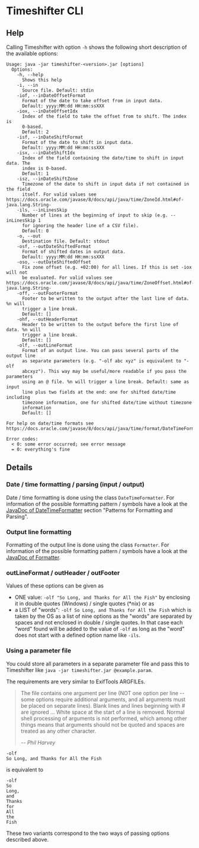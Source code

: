 # Timeshifter CLI

## Help

Calling Timeshifter with option `-h` shows the following short description of the
available options:
```
Usage: java -jar timeshifter-<version>.jar [options]
  Options:
    -h, --help
      Shows this help
    -i, --in
      Source file. Default: stdin
    -iof, --inDateOffsetFormat
      Format of the date to take offset from in input data.
      Default: yyyy:MM:dd HH:mm:ssXXX
    -iox, --inDateOffsetIdx
      Index of the field to take the offset from to shift. The index is
      0-based.
      Default: 2
    -isf, --inDateShiftFormat
      Format of the date to shift in input data.
      Default: yyyy:MM:dd HH:mm:ssXXX
    -isx, --inDateShiftIdx
      Index of the field containing the date/time to shift in input data. The
      index is 0-based.
      Default: 1
    -isz, --inDateShiftZone
      Timezone of the date to shift in input data if not contained in the field
      itself. For valid values see https://docs.oracle.com/javase/8/docs/api/java/time/ZoneId.html#of-java.lang.String-
    -ils, --inLinesSkip
      Number of lines at the beginning of input to skip (e.g. --inLinesSkip 1
      for ignoring the header line of a CSV file).
      Default: 0
    -o, --out
      Destination file. Default: stdout
    -osf, --outDateShiftedFormat
      Format of shifted dates in output data.
      Default: yyyy:MM:dd HH:mm:ssXXX
    -oso, --outDateShiftedOffset
      Fix zone offset (e.g. +02:00) for all lines. If this is set -iox will not
      be evaluated. For valid values see https://docs.oracle.com/javase/8/docs/api/java/time/ZoneOffset.html#of-java.lang.String-
    -off, --outFooterFormat
      Footer to be written to the output after the last line of data. %n will
      trigger a line break.
      Default: []
    -ohf, --outHeaderFormat
      Header to be written to the output before the first line of data. %n will
      trigger a line break.
      Default: []
    -olf, --outLineFormat
      Format of an output line. You can pass several parts of the output line
      as separate parameters (e.g. "-olf abc xyz" is equivalent to "-olf
      abcxyz"). This way may be useful/more readable if you pass the parameters
      using an @ file. %n will trigger a line break. Default: same as input
      line plus two fields at the end: one for shifted date/time including
      timezone information, one for shifted date/time without timezone
      information
      Default: []

For help on date/time formats see https://docs.oracle.com/javase/8/docs/api/java/time/format/DateTimeFormatter.html

Error codes:
  < 0: some error occurred; see error message
  = 0: everything's fine
```

## Details

### Date / time formatting / parsing (input / output)

Date / time formatting is done using the class `DateTimeFormatter`. For information of the possible formatting
pattern / symbols have a look at the
[JavaDoc of DateTimeFormatter](https://docs.oracle.com/javase/8/docs/api/index.html?java/time/format/DateTimeFormatter.html)
section "Patterns for Formatting and Parsing".

### Output line formatting

Formatting of the output line is done using the class `Formatter`. For information of the possible formatting
pattern / symbols have a look at the
[JavaDoc of Formatter](https://docs.oracle.com/javase/8/docs/api/index.html?java/util/Formatter.html).

### outLineFormat / outHeader / outFooter

Values of these options can be given as
- ONE value: `-olf "So Long, and Thanks for All the Fish"` by enclosing it in double quotes (Windows) / single quotes (*nix)
  or as
- a LIST of "words": `-olf So Long, and Thanks for All the Fish` which is taken by the OS as a list of nine options
  as the "words" are separated by spaces and not enclosed in double / single quotes.
  In that case each "word" found will be added to the value of `-olf` as long as the "word" does not start with a
  defined option name like `-ils`.

### Using a parameter file

You could store all parameters in a separate parameter file and pass this to Timeshifter like
`java -jar timeshifter.jar @example.param`.

The requirements are very similar to ExifTools ARGFILEs.
> The file contains one argument per line (NOT one option per line -- some options require additional arguments, and all
> arguments must be placed on separate lines). Blank lines and lines beginning with # are ignored ... White space at the
> start of a line is removed. Normal shell processing of arguments is not performed, which among other things means that
> arguments should not be quoted and spaces are treated as any other character.
>
> -- <cite>Phil Harvey</cite>

```
-olf
So Long, and Thanks for All the Fish
```
is equivalent to
```
-olf
So
Long,
and
Thanks
for
All
the
Fish
```
These two variants correspond to the two ways of passing options described above.

